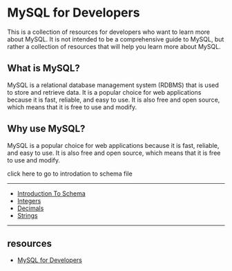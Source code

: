 # MySQL for Developers

This is a collection of resources for developers who want to learn more about MySQL. It is not intended to be a comprehensive guide to MySQL, but rather a collection of resources that will help you learn more about MySQL.

## What is MySQL?

MySQL is a relational database management system (RDBMS) that is used to store and retrieve data. It is a popular choice for web applications because it is fast, reliable, and easy to use. It is also free and open source, which means that it is free to use and modify.

## Why use MySQL?

MySQL is a popular choice for web applications because it is fast, reliable, and easy to use. It is also free and open source, which means that it is free to use and modify.

click here to go to introdation to schema file

---
* [Introduction To Schema](github.com/karimalihussein/MySQL-for-Developers/blob/main/Introduction-To-Schema.md)
* [Integers](github.com/karimalihussein/MySQL-for-Developers/blob/main/Integers.md)
* [Decimals](github.com/karimalihussein/MySQL-for-Developers/blob/main/Decimals.md)
* [Strings](github.com/karimalihussein/MySQL-for-Developers/blob/main/Strings.md)

---

## resources
* [MySQL for Developers](https://planetscale.com/courses/mysql-for-developers/)